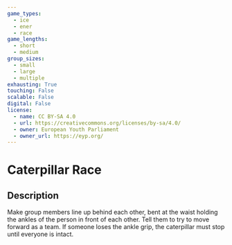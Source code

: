 ```yaml
---
game_types:
  - ice
  - ener
  - race
game_lengths:
  - short
  - medium
group_sizes:
  - small
  - large
  - multiple
exhausting: True
touching: False
scalable: False
digital: False
license:
  - name: CC BY-SA 4.0
  - url: https://creativecommons.org/licenses/by-sa/4.0/
  - owner: European Youth Parliament
  - owner_url: https://eyp.org/
---
```

# Caterpillar Race

## Description
Make group members line up behind each other, bent at the waist holding the
ankles of the person in front of each other. Tell them to try to move forward as a team. If someone loses the ankle grip, the caterpillar must stop until everyone is intact.
